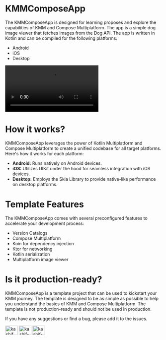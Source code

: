# KMMComposeApp

The KMMComposeApp is designed for learning proposes and explore the capabilities of KMM and Compose Multiplatform. 
The app is a simple dog image viewer that fetches images from the Dog API. The app is written in Kotlin and can be compiled 
for the following platforms:
<ul>
<li> Android </li>
<li> iOS </li>
<li> Desktop </li>
</ul>

![Screenshot 2023-06-14 at 8 06 39 PM](https://raw.githubusercontent.com/bytecode0/kmmcomposeApp/master/dogify_app.jpgv)

# How it works?
KMMComposeApp leverages the power of Kotlin Multiplatform and Compose Multiplatform to create a unified codebase for all target platforms. Here's how it works for each platform:

<ul>
<li><b>Android:</b> Runs natively on Android devices. </li>
<li><b>iOS:</b> Utilizes UIKit under the hood for seamless integration with iOS devices. </li>
<li><b>Desktop:</b> Employs the Skia Library to provide native-like performance on desktop platforms. </li>
</ul>

# Template Features
The KMMComposeApp comes with several preconfigured features to accelerate your development process:

<ul>
<li> Version Catalogs </li>
<li> Compose Multiplatform </li>
<li> Koin for dependency injection </li>
<li> Ktor for networking </li>
<li> Kotlin serialization </li>
<li> Multiplatform image viewer</li>
</ul>

# Is it production-ready?
KMMComposeApp is a template project that can be used to kickstart your KMM journey. The template is designed to be as simple as possible to help you understand the basics of KMM and Compose Multiplatform. 
The template is not production-ready and should not be used in production.

If you have any suggestions or find a bug, please add it to the issues.

<p align="left">
<a href="https://twitter.com/" target="blank"><img align="center" src="https://raw.githubusercontent.com/rahuldkjain/github-profile-readme-generator/master/src/images/icons/Social/twitter.svg" alt="kashif_mehmood_" height="30" width="40" /></a>
<a href="https://www.linkedin.com/in/luis-vespa-b6351447/" target="blank"><img align="center" src="https://raw.githubusercontent.com/rahuldkjain/github-profile-readme-generator/master/src/images/icons/Social/linked-in-alt.svg" alt="kashif-mehmood" height="30" width="40" /></a>
<a href="https://stackoverflow.com/users/11641002/luis-vespa" target="blank"><img align="center" src="https://raw.githubusercontent.com/rahuldkjain/github-profile-readme-generator/master/src/images/icons/Social/stack-overflow.svg" alt="kashif-mehmood" height="30" width="40" /></a>


